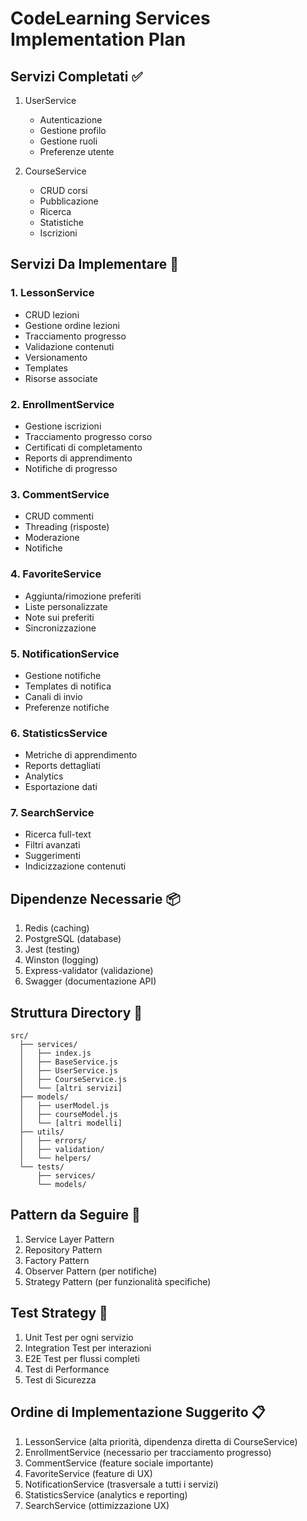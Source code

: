 # CodeLearning Services Implementation Plan

## Servizi Completati ✅
1. UserService
   - Autenticazione
   - Gestione profilo
   - Gestione ruoli
   - Preferenze utente

2. CourseService
   - CRUD corsi
   - Pubblicazione
   - Ricerca
   - Statistiche
   - Iscrizioni

## Servizi Da Implementare 🚀

### 1. LessonService
- CRUD lezioni
- Gestione ordine lezioni
- Tracciamento progresso
- Validazione contenuti
- Versionamento
- Templates
- Risorse associate

### 2. EnrollmentService
- Gestione iscrizioni
- Tracciamento progresso corso
- Certificati di completamento
- Reports di apprendimento
- Notifiche di progresso

### 3. CommentService
- CRUD commenti
- Threading (risposte)
- Moderazione
- Notifiche

### 4. FavoriteService
- Aggiunta/rimozione preferiti
- Liste personalizzate
- Note sui preferiti
- Sincronizzazione

### 5. NotificationService
- Gestione notifiche
- Templates di notifica
- Canali di invio
- Preferenze notifiche

### 6. StatisticsService
- Metriche di apprendimento
- Reports dettagliati
- Analytics
- Esportazione dati

### 7. SearchService
- Ricerca full-text
- Filtri avanzati
- Suggerimenti
- Indicizzazione contenuti

## Dipendenze Necessarie 📦
1. Redis (caching)
2. PostgreSQL (database)
3. Jest (testing)
4. Winston (logging)
5. Express-validator (validazione)
6. Swagger (documentazione API)

## Struttura Directory 📁
```
src/
  ├── services/
  │   ├── index.js
  │   ├── BaseService.js
  │   ├── UserService.js
  │   ├── CourseService.js
  │   └── [altri servizi]
  ├── models/
  │   ├── userModel.js
  │   ├── courseModel.js
  │   └── [altri modelli]
  ├── utils/
  │   ├── errors/
  │   ├── validation/
  │   └── helpers/
  └── tests/
      ├── services/
      └── models/
```

## Pattern da Seguire 🎯
1. Service Layer Pattern
2. Repository Pattern
3. Factory Pattern
4. Observer Pattern (per notifiche)
5. Strategy Pattern (per funzionalità specifiche)

## Test Strategy 🧪
1. Unit Test per ogni servizio
2. Integration Test per interazioni
3. E2E Test per flussi completi
4. Test di Performance
5. Test di Sicurezza

## Ordine di Implementazione Suggerito 📋
1. LessonService (alta priorità, dipendenza diretta di CourseService)
2. EnrollmentService (necessario per tracciamento progresso)
3. CommentService (feature sociale importante)
4. FavoriteService (feature di UX)
5. NotificationService (trasversale a tutti i servizi)
6. StatisticsService (analytics e reporting)
7. SearchService (ottimizzazione UX)
